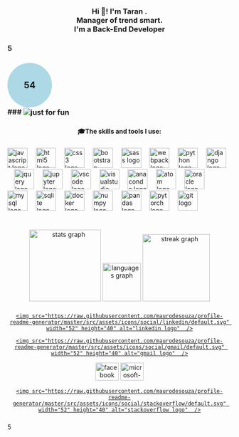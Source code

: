 <h3 align="center">Hi 👋! I'm Taran .
  <br> Manager of trend smart.
 <br> I'm a Back-End Developer</h3>
  
<h3 animation="helt"> 5 <h3/>
<div id="circle">
  <span id="number">54</span>
</div>
###

<img align="center" src="https://user-images.githubusercontent.com/112483091/187425702-72de783a-c79b-4c42-949b-46f78778d95a.svg" alt="just for fun">

###

<h4 align="center">🎓The skills and tools I use:</h4>

###

<div align= ="center">

  <img src="https://cdn.jsdelivr.net/gh/devicons/devicon/icons/javascript/javascript-original.svg" height="45" alt="javascript logo"  />

  <img width="11" />

  <img src="https://cdn.jsdelivr.net/gh/devicons/devicon/icons/html5/html5-original.svg" height="45" alt="html5 logo"  />

  <img width="11" />

  <img src="https://cdn.jsdelivr.net/gh/devicons/devicon/icons/css3/css3-original.svg" height="45" alt="css3 logo"  />

  <img width="11" />

  <img src="https://cdn.jsdelivr.net/gh/devicons/devicon/icons/bootstrap/bootstrap-original.svg" height="45" alt="bootstrap logo"  />

  <img width="11" />

  <img src="https://cdn.jsdelivr.net/gh/devicons/devicon/icons/sass/sass-original.svg" height="45" alt="sass logo"  />

  <img width="11" />

  <img src="https://cdn.jsdelivr.net/gh/devicons/devicon/icons/webpack/webpack-original.svg" height="45" alt="webpack logo"  />

  <img width="11" />

  <img src="https://cdn.jsdelivr.net/gh/devicons/devicon/icons/python/python-original.svg" height="45" alt="python logo"  />

  <img width="11" />

  <img src="https://cdn.jsdelivr.net/gh/devicons/devicon/icons/django/django-plain.svg" height="45" alt="django logo"  />

  <img width="11" />

  <img src="https://cdn.jsdelivr.net/gh/devicons/devicon/icons/jquery/jquery-original.svg" height="45" alt="jquery logo"  />

  <img width="11" />

  <img src="https://cdn.jsdelivr.net/gh/devicons/devicon/icons/jupyter/jupyter-original.svg" height="45" alt="jupyter logo"  />

  <img width="11" />

  <img src="https://cdn.jsdelivr.net/gh/devicons/devicon/icons/vscode/vscode-original.svg" height="45" alt="vscode logo"  />

  <img width="11" />

  <img src="https://cdn.jsdelivr.net/gh/devicons/devicon/icons/visualstudio/visualstudio-plain.svg" height="45" alt="visualstudio logo"  />

  <img width="11" />

  <img src="https://cdn.jsdelivr.net/gh/devicons/devicon/icons/anaconda/anaconda-original.svg" height="45" alt="anaconda logo"  />

  <img width="11" />

  <img src="https://cdn.jsdelivr.net/gh/devicons/devicon/icons/atom/atom-original.svg" height="45" alt="atom logo"  />

  <img width="11" />

  <img src="https://cdn.jsdelivr.net/gh/devicons/devicon/icons/oracle/oracle-original.svg" height="45" alt="oracle logo"  />

  <img width="11" />

  <img src="https://cdn.jsdelivr.net/gh/devicons/devicon/icons/mysql/mysql-original.svg" height="45" alt="mysql logo"  />

  <img width="11" />

  <img src="https://cdn.jsdelivr.net/gh/devicons/devicon/icons/sqlite/sqlite-original.svg" height="45" alt="sqlite logo"  />

  <img width="11" />

  <img src="https://cdn.jsdelivr.net/gh/devicons/devicon/icons/docker/docker-original.svg" height="45" alt="docker logo"  />

  <img width="11" />

  <img src="https://cdn.jsdelivr.net/gh/devicons/devicon/icons/numpy/numpy-original.svg" height="45" alt="numpy logo"  />

  <img width="11" />

  <img src="https://cdn.jsdelivr.net/gh/devicons/devicon/icons/pandas/pandas-original.svg" height="45" alt="pandas logo"  />

  <img width="11" />

  <img src="https://cdn.jsdelivr.net/gh/devicons/devicon/icons/pytorch/pytorch-original.svg" height="45" alt="pytorch logo"  />

  <img width="11" />

  <img src="https://cdn.jsdelivr.net/gh/devicons/devicon/icons/git/git-original.svg" height="45" alt="git logo"  />

</div>

###

<br clear="both">

<div align="center">

  <img src="https://github-readme-stats.vercel.app/api?username=Mohammad222PR&hide_title=false&hide_rank=false&show_icons=true&include_all_commits=true&count_private=true&disable_animations=false&theme=github_dark&locale=en&hide_border=true&order=1" height="161" alt="stats graph"  />

  <img src="https://github-readme-stats.vercel.app/api/top-langs?username=Mohammad222PR&locale=en&hide_title=false&layout=compact&card_width=320&langs_count=100&theme=github_dark&hide_border=true&order=2" height="86" alt="languages graph"  />

  <img src="https://streak-stats.demolab.com?user=Mohammad222PR&locale=en&mode=daily&theme=github_dark&hide_border=true&border_radius=0&order=3" height="151" alt="streak graph"  />

</div>

###

<div align="center">

  <a href="https://www.linkedin.com/in/techno-code-30a076269/" target="_blank">

    <img src="https://raw.githubusercontent.com/maurodesouza/profile-readme-generator/master/src/assets/icons/social/linkedin/default.svg" width="52" height="40" alt="linkedin logo"  />

  </a>

  <a href="https://technocode15@gmail.com" target="_blank">

    <img src="https://raw.githubusercontent.com/maurodesouza/profile-readme-generator/master/src/assets/icons/social/gmail/default.svg" width="52" height="40" alt="gmail logo"  />

  </a>

  <img src="https://raw.githubusercontent.com/maurodesouza/profile-readme-generator/master/src/assets/icons/social/facebook/default.svg" width="52" height="40" alt="facebook logo"  />

  <img src="https://raw.githubusercontent.com/maurodesouza/profile-readme-generator/master/src/assets/icons/social/microsoft-outlook/default.svg" width="52" height="40" alt="microsoft-outlook logo"  />

  <a href="https://stackoverflow.com/users/20475914/techno-code" target="_blank">

    <img src="https://raw.githubusercontent.com/maurodesouza/profile-readme-generator/master/src/assets/icons/social/stackoverflow/default.svg" width="52" height="40" alt="stackoverflow logo"  />

  </a>

</div>

###
<div id=“circle”> <span id=“number”>5</span> </div>

<style> #circle { width: 100px; height: 100px; border-radius: 50%; background-color: lightblue; display: flex; align-items: center; justify-content: center; }

#number { font-size: 20px; transition: font-size 2s; } </style>
<style>
  #circle {
    width: 100px;
    height: 100px;
    border-radius: 50%;
    background-color: lightblue;
    display: flex;
    align-items: center;
    justify-content: center;
  }

  #number {
    font-size: 20px;
    transition: font-size 2s;
  }
</style>

<script>
  window.onload = function() {
    var number = document.getElementById("number");
    var value = parseInt(number.textContent);
    number.style.fontSize = value * 10 + "px";
  };
</script>

<!--
**Taranking1385/Taranking1385** is a ✨ _special_ ✨ repository because its `README.md` (this file) appears on your GitHub profile.

Here are some ideas to get you started:

- 🔭 I’m currently working on ...
- 🌱 I’m currently learning ...
- 👯 I’m looking to collaborate on ...
- 🤔 I’m looking for help with ...
- 💬 Ask me about ...
- 📫 How to reach me: ...
- 😄 Pronouns: ...
- ⚡ Fun fact: ...
-->
